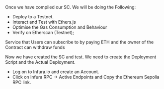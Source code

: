 Once we have compiled our SC. We will be doing the Following:

-   Deploy to a Testnet.
-   Interact and Test with Ethers.js
-   Optimise the Gas Consumption and Behaviour
-   Verify on Etherscan (Testnet);

Service that Users can subscribe to by paying ETH and the owner of the Contract can withdraw funds

Now we have created the SC and test. We need to create the Deployment Script and the Actual Deployment.

-   Log on to Infura.io and create an Account.
-   Click on Infura RPC -> Active Endpoints and Copy the Ethereum Sepolia RPC link.
